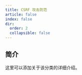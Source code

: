 ```yaml
---
title: CSRF 攻击防范
article: false
index: false
dir:
  order: 2
  collapsible: false
---
```


## 简介

这里可以添加关于该分类的详细介绍。
